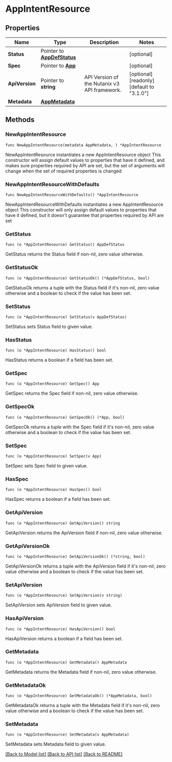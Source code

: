 # AppIntentResource

## Properties

Name | Type | Description | Notes
------------ | ------------- | ------------- | -------------
**Status** | Pointer to [**AppDefStatus**](AppDefStatus.md) |  | [optional] 
**Spec** | Pointer to [**App**](App.md) |  | [optional] 
**ApiVersion** | Pointer to **string** | API Version of the Nutanix v3 API framework. | [optional] [readonly] [default to "3.1.0"]
**Metadata** | [**AppMetadata**](AppMetadata.md) |  | 

## Methods

### NewAppIntentResource

`func NewAppIntentResource(metadata AppMetadata, ) *AppIntentResource`

NewAppIntentResource instantiates a new AppIntentResource object
This constructor will assign default values to properties that have it defined,
and makes sure properties required by API are set, but the set of arguments
will change when the set of required properties is changed

### NewAppIntentResourceWithDefaults

`func NewAppIntentResourceWithDefaults() *AppIntentResource`

NewAppIntentResourceWithDefaults instantiates a new AppIntentResource object
This constructor will only assign default values to properties that have it defined,
but it doesn't guarantee that properties required by API are set

### GetStatus

`func (o *AppIntentResource) GetStatus() AppDefStatus`

GetStatus returns the Status field if non-nil, zero value otherwise.

### GetStatusOk

`func (o *AppIntentResource) GetStatusOk() (*AppDefStatus, bool)`

GetStatusOk returns a tuple with the Status field if it's non-nil, zero value otherwise
and a boolean to check if the value has been set.

### SetStatus

`func (o *AppIntentResource) SetStatus(v AppDefStatus)`

SetStatus sets Status field to given value.

### HasStatus

`func (o *AppIntentResource) HasStatus() bool`

HasStatus returns a boolean if a field has been set.

### GetSpec

`func (o *AppIntentResource) GetSpec() App`

GetSpec returns the Spec field if non-nil, zero value otherwise.

### GetSpecOk

`func (o *AppIntentResource) GetSpecOk() (*App, bool)`

GetSpecOk returns a tuple with the Spec field if it's non-nil, zero value otherwise
and a boolean to check if the value has been set.

### SetSpec

`func (o *AppIntentResource) SetSpec(v App)`

SetSpec sets Spec field to given value.

### HasSpec

`func (o *AppIntentResource) HasSpec() bool`

HasSpec returns a boolean if a field has been set.

### GetApiVersion

`func (o *AppIntentResource) GetApiVersion() string`

GetApiVersion returns the ApiVersion field if non-nil, zero value otherwise.

### GetApiVersionOk

`func (o *AppIntentResource) GetApiVersionOk() (*string, bool)`

GetApiVersionOk returns a tuple with the ApiVersion field if it's non-nil, zero value otherwise
and a boolean to check if the value has been set.

### SetApiVersion

`func (o *AppIntentResource) SetApiVersion(v string)`

SetApiVersion sets ApiVersion field to given value.

### HasApiVersion

`func (o *AppIntentResource) HasApiVersion() bool`

HasApiVersion returns a boolean if a field has been set.

### GetMetadata

`func (o *AppIntentResource) GetMetadata() AppMetadata`

GetMetadata returns the Metadata field if non-nil, zero value otherwise.

### GetMetadataOk

`func (o *AppIntentResource) GetMetadataOk() (*AppMetadata, bool)`

GetMetadataOk returns a tuple with the Metadata field if it's non-nil, zero value otherwise
and a boolean to check if the value has been set.

### SetMetadata

`func (o *AppIntentResource) SetMetadata(v AppMetadata)`

SetMetadata sets Metadata field to given value.



[[Back to Model list]](../README.md#documentation-for-models) [[Back to API list]](../README.md#documentation-for-api-endpoints) [[Back to README]](../README.md)


